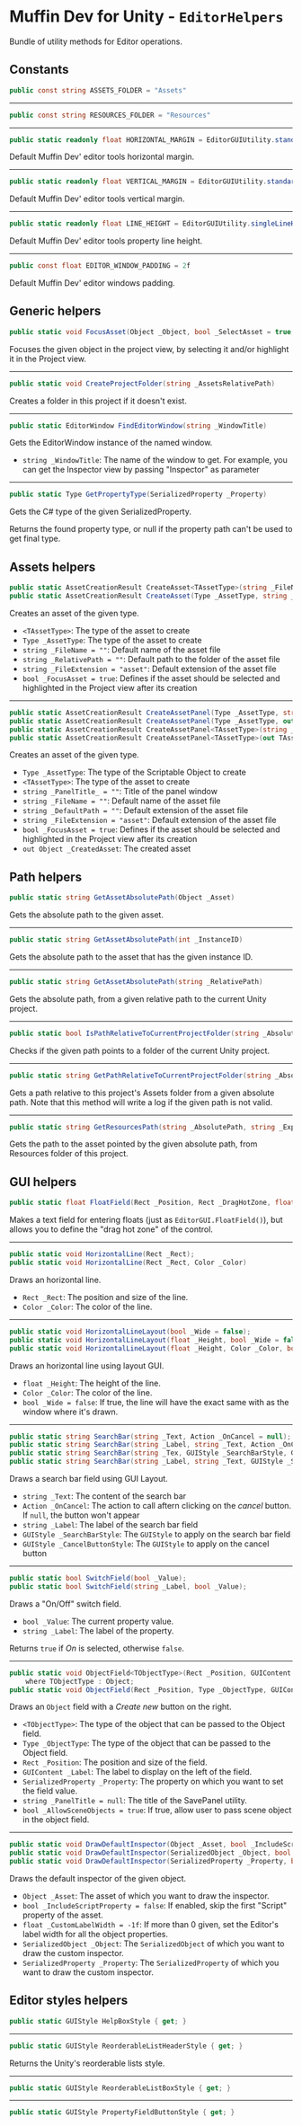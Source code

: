 # Muffin Dev for Unity - `EditorHelpers`

Bundle of utility methods for Editor operations.

## Constants

```cs
public const string ASSETS_FOLDER = "Assets"
```

---

```cs
public const string RESOURCES_FOLDER = "Resources"
```

---

```cs
public static readonly float HORIZONTAL_MARGIN = EditorGUIUtility.standardVerticalSpacing
```

Default Muffin Dev' editor tools horizontal margin.

---

```cs
public static readonly float VERTICAL_MARGIN = EditorGUIUtility.standardVerticalSpacing
```

Default Muffin Dev' editor tools vertical margin.

---

```cs
public static readonly float LINE_HEIGHT = EditorGUIUtility.singleLineHeight
```

Default Muffin Dev' editor tools property line height.

---

```cs
public const float EDITOR_WINDOW_PADDING = 2f
```

Default Muffin Dev' editor windows padding.

## Generic helpers

```cs
public static void FocusAsset(Object _Object, bool _SelectAsset = true, bool _PingAsset = true)
```

Focuses the given object in the project view, by selecting it and/or highlight it in the Project view.

---

```cs
public static void CreateProjectFolder(string _AssetsRelativePath)
```

Creates a folder in this project if it doesn't exist.

---

```cs
public static EditorWindow FindEditorWindow(string _WindowTitle)
```

Gets the EditorWindow instance of the named window.

* `string _WindowTitle`: The name of the window to get. For example, you can get the Inspector view by passing "Inspector" as parameter

---

```cs
public static Type GetPropertyType(SerializedProperty _Property)
```

Gets the C# type of the given SerializedProperty.

Returns the found property type, or null if the property path can't be used to get final type.

## Assets helpers

```cs
public static AssetCreationResult CreateAsset<TAssetType>(string _FileName = "", string _RelativePath = "", string _FileExtension = DEFAULT_ASSET_EXTENSION, bool _FocusAsset = true);
public static AssetCreationResult CreateAsset(Type _AssetType, string _FileName = "", string _RelativePath = "", string _FileExtension = DEFAULT_ASSET_EXTENSION, bool _FocusAsset = true);
```

Creates an asset of the given type.

* `<TAssetType>`: The type of the asset to create
* `Type _AssetType`: The type of the asset to create
* `string _FileName = ""`: Default name of the asset file
* `string _RelativePath = ""`: Default path to the folder of the asset file
* `string _FileExtension = "asset"`: Default extension of the asset file
* `bool _FocusAsset = true`: Defines if the asset should be selected and highlighted in the Project view after its creation

---

```cs
public static AssetCreationResult CreateAssetPanel(Type _AssetType, string _PanelTitle = "Save new asset", string _FileName = "", string _DefaultPath = "", string _FileExtension = DEFAULT_ASSET_EXTENSION, bool _FocusAsset = true);
public static AssetCreationResult CreateAssetPanel(Type _AssetType, out Object _CreatedAsset, string _PanelTitle = "Save new asset", string _FileName = "", string _DefaultPath = "", string _FileExtension = DEFAULT_ASSET_EXTENSION, bool _FocusAsset = true);
public static AssetCreationResult CreateAssetPanel<TAssetType>(string _PanelTitle, string _FileName = "", string _DefaultPath = "", string _FileExtension = DEFAULT_ASSET_EXTENSION, bool _FocusAsset = true);
public static AssetCreationResult CreateAssetPanel<TAssetType>(out TAssetType _CreatedAsset, string _PanelTitle, string _FileName = "", string _DefaultPath = "", string _FileExtension = DEFAULT_ASSET_EXTENSION, bool _FocusAsset = true);
```

Creates an asset of the given type.

* `Type _AssetType`: The type of the Scriptable Object to create
* `<TAssetType>`: The type of the asset to create
* `string _PanelTitle_ = ""`: Title of the panel window
* `string _FileName = ""`: Default name of the asset file
* `string _DefaultPath = ""`: Default extension of the asset file
* `string _FileExtension = "asset"`: Default extension of the asset file
* `bool _FocusAsset = true`: Defines if the asset should be selected and highlighted in the Project view after its creation
* `out Object _CreatedAsset`: The created asset

## Path helpers

```cs
public static string GetAssetAbsolutePath(Object _Asset)
```

Gets the absolute path to the given asset.

---

```cs
public static string GetAssetAbsolutePath(int _InstanceID)
```

Gets the absolute path to the asset that has the given instance ID.

---

```cs
public static string GetAssetAbsolutePath(string _RelativePath)
```

Gets the absolute path, from a given relative path to the current Unity project.

---

```cs
public static bool IsPathRelativeToCurrentProjectFolder(string _AbsolutePath)
```

Checks if the given path points to a folder of the current Unity project.

---

```cs
public static string GetPathRelativeToCurrentProjectFolder(string _AbsolutePath, bool _IncludeAssetsFolder = true)
```

Gets a path relative to this project's Assets folder from a given absolute path. Note that this method will write a log if the given path is not valid.

---

```cs
public static string GetResourcesPath(string _AbsolutePath, string _ExpectedExtension, bool _IncludeResourcesFolder = false)
```

Gets the path to the asset pointed by the given absolute path, from Resources folder of this project.

## GUI helpers

```cs
public static float FloatField(Rect _Position, Rect _DragHotZone, float _Value)
```

Makes a text field for entering floats (just as `EditorGUI.FloatField()`), but allows you to define the "drag hot zone" of the control.

---

```cs
public static void HorizontalLine(Rect _Rect);
public static void HorizontalLine(Rect _Rect, Color _Color)
```

Draws an horizontal line.

- `Rect _Rect`: The position and size of the line.
- `Color _Color`: The color of the line.

---

```cs
public static void HorizontalLineLayout(bool _Wide = false);
public static void HorizontalLineLayout(float _Height, bool _Wide = false);
public static void HorizontalLineLayout(float _Height, Color _Color, bool _Wide = false);
```

Draws an horizontal line using layout GUI.

- `float _Height`: The height of the line.
- `Color _Color`: The color of the line.
- `bool _Wide = false`: If true, the line will have the exact same with as the window where it's drawn.

---

```cs
public static string SearchBar(string _Text, Action _OnCancel = null);
public static string SearchBar(string _Label, string _Text, Action _OnCancel = null);
public static string SearchBar(string _Tex, GUIStyle _SearchBarStyle, GUIStyle _CancelButtonStyle, Action _OnCancel = null);
public static string SearchBar(string _Label, string _Text, GUIStyle _SearchBarStyle, GUIStyle _CancelButtonStyle, Action _OnCancel = null);
```

Draws a search bar field using GUI Layout.

- `string _Text`: The content of the search bar
- `Action _OnCancel`: The action to call aftern clicking on the *cancel* button. If `null`, the button won't appear
- `string _Label`: The label of the search bar field
- `GUIStyle _SearchBarStyle`: The `GUIStyle` to apply on the search bar field
- `GUIStyle _CancelButtonStyle`: The `GUIStyle` to apply on the cancel button

---

```cs
public static bool SwitchField(bool _Value);
public static bool SwitchField(string _Label, bool _Value);
```

Draws a "On/Off" switch field.

- `bool _Value`: The current property value.
- `string _Label`: The label of the property.

Returns `true` if *On* is selected, otherwise `false`.

---

```cs
public static void ObjectField<TObjectType>(Rect _Position, GUIContent _Label, SerializedProperty _Property, string _PanelTitle = null, bool _AllowSceneObjects = true)
    where TObjectType : Object;
public static void ObjectField(Rect _Position, Type _ObjectType, GUIContent _Label, SerializedProperty _Property, string _PanelTitle = null, bool _AllowSceneObjects = true);
```

Draws an `Object` field with a *Create new* button on the right.

- `<TObjectType>`: The type of the object that can be passed to the Object field.
- `Type _ObjectType`: The type of the object that can be passed to the Object field.
- `Rect _Position`: The position and size of the field.
- `GUIContent _Label`: The label to display on the left of the field.
- `SerializedProperty _Property`: The property on which you want to set the field value.
- `string _PanelTitle = null`: The title of the SavePanel utility.
- `bool _AllowSceneObjects = true`: If true, allow user to pass scene object in the object field.

---

```cs
public static void DrawDefaultInspector(Object _Asset, bool _IncludeScriptProperty = false, float _CustomLabelWidth = -1f);
public static void DrawDefaultInspector(SerializedObject _Object, bool _IncludeScriptProperty = false, float _CustomLabelWidth = -1f);
public static void DrawDefaultInspector(SerializedProperty _Property, bool _IncludeScriptProperty = false, float _CustomLabelWidth = -1f);
```

Draws the default inspector of the given object.

- `Object _Asset`: The asset of which you want to draw the inspector.
- `bool _IncludeScriptProperty = false`: If enabled, skip the first "Script" property of the asset.
- `float _CustomLabelWidth = -1f`: If more than 0 given, set the Editor's label width for all the object properties.
- `SerializedObject _Object`: The `SerializedObject` of which you want to draw the custom inspector.
- `SerializedProperty _Property`: The `SerializedProperty` of which you want to draw the custom inspector.

## Editor styles helpers

```cs
public static GUIStyle HelpBoxStyle { get; }
```

---

```cs
public static GUIStyle ReorderableListHeaderStyle { get; }
```

Returns the Unity's reorderable lists style.

---

```cs
public static GUIStyle ReorderableListBoxStyle { get; }
```

---

```cs
public static GUIStyle PropertyFieldButtonStyle { get; }
```